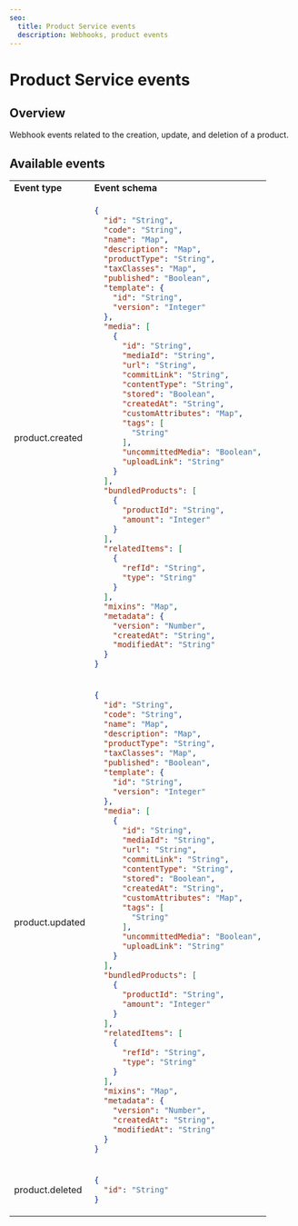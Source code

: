 ```yaml
---
seo:
  title: Product Service events
  description: Webhooks, product events
---
```


# Product Service events

## Overview

Webhook events related to the creation, update, and deletion of a product.

## Available events

<table>
  <tr>
    <td><b>Event type</b></td>
    <td><b>Event schema</b></td>
  </tr>
  <tr>
    <td>product.created</td>
<td>

```json
{
  "id": "String",
  "code": "String",
  "name": "Map",
  "description": "Map",
  "productType": "String",
  "taxClasses": "Map",
  "published": "Boolean",
  "template": {
    "id": "String",
    "version": "Integer"
  },
  "media": [
    {
      "id": "String",
      "mediaId": "String",
      "url": "String",
      "commitLink": "String",
      "contentType": "String",
      "stored": "Boolean",
      "createdAt": "String",
      "customAttributes": "Map",
      "tags": [
        "String"
      ],
      "uncommittedMedia": "Boolean",
      "uploadLink": "String"
    }
  ],
  "bundledProducts": [
    {
      "productId": "String",
      "amount": "Integer"
    }
  ],
  "relatedItems": [
    {
      "refId": "String",
      "type": "String"
    }
  ],
  "mixins": "Map",
  "metadata": {
    "version": "Number",
    "createdAt": "String",
    "modifiedAt": "String"
  }
}
```
</td>
  </tr>
  <tr>
    <td>product.updated</td>
<td>

```json
{
  "id": "String",
  "code": "String",
  "name": "Map",
  "description": "Map",
  "productType": "String",
  "taxClasses": "Map",
  "published": "Boolean",
  "template": {
    "id": "String",
    "version": "Integer"
  },
  "media": [
    {
      "id": "String",
      "mediaId": "String",
      "url": "String",
      "commitLink": "String",
      "contentType": "String",
      "stored": "Boolean",
      "createdAt": "String",
      "customAttributes": "Map",
      "tags": [
        "String"
      ],
      "uncommittedMedia": "Boolean",
      "uploadLink": "String"
    }
  ],
  "bundledProducts": [
    {
      "productId": "String",
      "amount": "Integer"
    }
  ],
  "relatedItems": [
    {
      "refId": "String",
      "type": "String"
    }
  ],
  "mixins": "Map",
  "metadata": {
    "version": "Number",
    "createdAt": "String",
    "modifiedAt": "String"
  }
}
```
</td>
  </tr>
  <tr>
    <td>product.deleted</td>
  <td>

  ```json
  {
    "id": "String"
  }
  ```
  </td>
  </tr>
</table>

